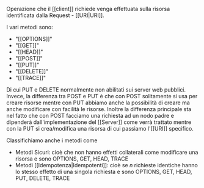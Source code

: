 Operazione che il [[client]] richiede venga effettuata sulla risorsa identificata dalla Request - [[URI|URI]].

I vari metodi sono:
- "[[OPTIONS]]"
- "[[GET]]"
- "[[HEAD]]"
- "[[POST]]"
- "[[PUT]]"
- "[[DELETE]]"
- "[[TRACE]]"

Di cui PUT e DELETE normalmente non abilitati sui server web pubblici.
Invece, la differenza tra POST e PUT è che con POST solitamente si usa per creare risorse mentre con PUT abbiamo anche la possibilità di creare ma anche modificare con facilità le risorse. Inoltre la differenza principale sta nel fatto che con POST facciamo una richiesta ad un nodo padre e dipenderà dall'implementazione del [[Server]] come verrà trattato mentre con la PUT si crea/modifica una risorsa di cui passiamo l'[[URI]] specifico.

Classifichiamo anche i metodi come
- Metodi Sicuri: cioè che non hanno effetti collaterali come modificare una risorsa e sono OPTIONS, GET, HEAD, TRACE
- Metodi [[Idempotenza|Idempotenti]]: cioè se $n$ richieste identiche hanno lo stesso effetto di una singola richiesta e sono OPTIONS, GET, HEAD, PUT, DELETE, TRACE